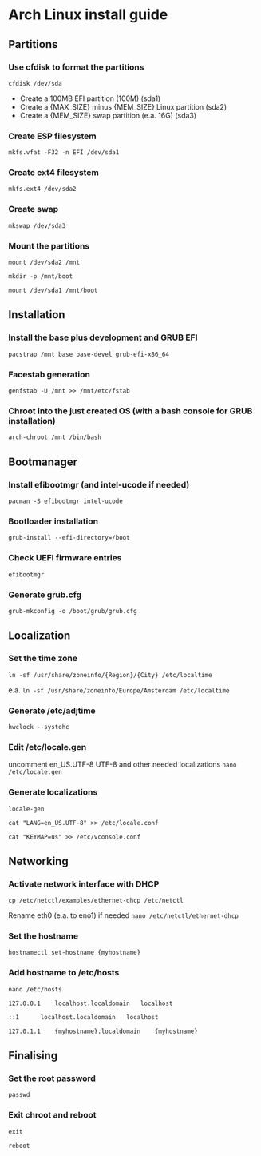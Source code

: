 # Arch Linux install guide

## Partitions

### Use cfdisk to format the partitions
```cfdisk /dev/sda```

* Create a 100MB EFI partition (100M) (sda1)
* Create a {MAX_SIZE} minus {MEM_SIZE} Linux partition (sda2)
* Create a {MEM_SIZE} swap partition (e.a. 16G) (sda3)


### Create ESP filesystem
```mkfs.vfat -F32 -n EFI /dev/sda1```


### Create ext4 filesystem
```mkfs.ext4 /dev/sda2```


### Create swap
```mkswap /dev/sda3```


### Mount the partitions
```mount /dev/sda2 /mnt```

```mkdir -p /mnt/boot```

```mount /dev/sda1 /mnt/boot```


## Installation

### Install the base plus development and GRUB EFI
```pacstrap /mnt base base-devel grub-efi-x86_64```


### Facestab generation
```genfstab -U /mnt >> /mnt/etc/fstab```


### Chroot into the just created OS (with a bash console for GRUB installation)
```arch-chroot /mnt /bin/bash```


## Bootmanager

### Install efibootmgr (and intel-ucode if needed)
```pacman -S efibootmgr intel-ucode```


### Bootloader installation
```grub-install --efi-directory=/boot```


### Check UEFI firmware entries
```efibootmgr```


### Generate grub.cfg
```grub-mkconfig -o /boot/grub/grub.cfg```


## Localization

### Set the time zone
```ln -sf /usr/share/zoneinfo/{Region}/{City} /etc/localtime```

e.a.
```ln -sf /usr/share/zoneinfo/Europe/Amsterdam /etc/localtime```


### Generate /etc/adjtime
```hwclock --systohc```


### Edit /etc/locale.gen
uncomment en_US.UTF-8 UTF-8 and other needed localizations
```nano /etc/locale.gen```

### Generate localizations
```locale-gen```

```cat "LANG=en_US.UTF-8" >> /etc/locale.conf```

```cat "KEYMAP=us" >> /etc/vconsole.conf```


## Networking

### Activate network interface with DHCP
```cp /etc/netctl/examples/ethernet-dhcp /etc/netctl```

Rename eth0 (e.a. to eno1) if needed
```nano /etc/netctl/ethernet-dhcp```


### Set the hostname
```hostnamectl set-hostname {myhostname}```


### Add hostname to /etc/hosts
```nano /etc/hosts```

```127.0.0.1	localhost.localdomain	localhost```

```::1		localhost.localdomain	localhost```

```127.0.1.1	{myhostname}.localdomain	{myhostname}```


## Finalising

### Set the root password
```passwd```


### Exit chroot and reboot
```exit```

```reboot```
